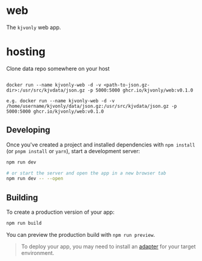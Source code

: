 # web
The `kjvonly` web app.

# hosting
Clone data repo somewhere on your host

```git clone https://github.com/kjvonly/data.git
```

```
docker run --name kjvonly-web -d -v <path-to-json.gz-dir>:/usr/src/kjvdata/json.gz -p 5000:5000 ghcr.io/kjvonly/web:v0.1.0

e.g. docker run --name kjvonly-web -d -v /home/username/kjvonly/data/json.gz:/usr/src/kjvdata/json.gz -p 5000:5000 ghcr.io/kjvonly/web:v0.1.0
```
## Developing

Once you've created a project and installed dependencies with `npm install` (or `pnpm install` or `yarn`), start a development server:

```bash
npm run dev

# or start the server and open the app in a new browser tab
npm run dev -- --open
```

## Building

To create a production version of your app:

```bash
npm run build
```

You can preview the production build with `npm run preview`.

> To deploy your app, you may need to install an [adapter](https://kit.svelte.dev/docs/adapters) for your target environment.
